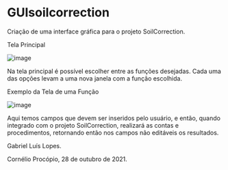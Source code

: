 # GUIsoilcorrection

Criação de uma interface gráfica para o projeto SoilCorrection. 

Tela Principal

![image](https://user-images.githubusercontent.com/80367902/139189404-0bed0ef4-7fad-4e7e-921a-c4847926e08c.png)

Na tela principal é possível escolher entre as funções desejadas. Cada uma das opções levam a uma nova janela com a função escolhida.

Exemplo da Tela de uma Função

![image](https://user-images.githubusercontent.com/80367902/139189596-2b31f55a-1f29-460f-814b-827d5c88bc9a.png)

Aqui temos campos que devem ser inseridos pelo usuário, e então, quando integrado com o projeto SoilCorrection, realizará as contas e procedimentos, retornando então nos campos não editáveis os resultados. 

Gabriel Luís Lopes.

Cornélio Procópio, 28 de outubro de 2021.
